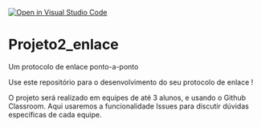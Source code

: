 [![Open in Visual Studio Code](https://classroom.github.com/assets/open-in-vscode-c66648af7eb3fe8bc4f294546bfd86ef473780cde1dea487d3c4ff354943c9ae.svg)](https://classroom.github.com/online_ide?assignment_repo_id=7891775&assignment_repo_type=AssignmentRepo)
# Projeto2_enlace
Um protocolo de enlace ponto-a-ponto

Use este repositório para o desenvolvimento do seu protocolo de enlace !

O projeto será realizado em equipes de até 3 alunos, e usando o Github Classroom. Aqui usaremos a funcionalidade Issues para discutir dúvidas específicas de cada equipe. 
